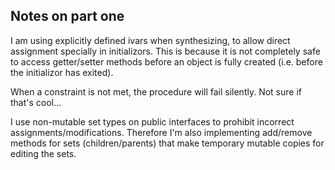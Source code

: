 Notes on part one
-----------------
I am using explicitly defined ivars when synthesizing, to allow direct assignment specially in initializors. This is because it is not completely safe to access getter/setter methods before an object is fully created (i.e. before the initializor has exited).

When a constraint is not met, the procedure will fail silently. Not sure if that's cool...

I use non-mutable set types on public interfaces to prohibit incorrect assignments/modifications. Therefore I'm also implementing add/remove methods for sets (children/parents) that make temporary mutable copies for editing the sets.